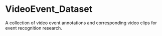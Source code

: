 # VideoEvent_Dataset
A collection of video event annotations and corresponding video clips for event recognition research.
